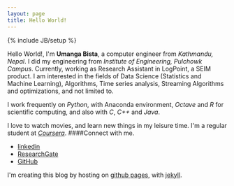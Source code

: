 ```yaml
---
layout: page
title: Hello World!
---
```

{% include JB/setup %}

Hello World!, I'm **Umanga Bista**, a computer engineer from *Kathmandu, Nepal*. I did my engineering from *Institute of Engineering, Pulchowk Campus*. Currently, working as Research Assistant in LogPoint, a SEIM product. I am interested in the fields of Data Science (Statistics and Machine Learning), Algorithms, Time series analysis, Streaming Algorithms and optimizations, and not limited to.

I work frequently on *Python*, with Anaconda environment, *Octave* and *R* for scientific computing, and also with *C*, *C++* and *Java*. 

I love to watch movies, and learn new things in my leisure time. I'm a regular student at [*Coursera*](www.coursera.org).
####Connect with me.
* [linkedin](http://np.linkedin.com/in/bistaumanga/)
* [ResearchGate](https://www.researchgate.net/profile/Umanga_Bista)
* [GitHub](http://www.linkedin.com/in/bistaumanga)

I'm creating this blog by hosting on [github pages](http://pages.github.com/), with [jekyll](http://jekyllrb.com/).